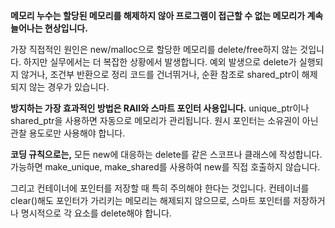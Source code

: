 **메모리 누수는 할당된 메모리를 해제하지 않아 프로그램이 접근할 수 없는 메모리가 계속 늘어나는 현상입니다.**

가장 직접적인 원인은 new/malloc으로 할당한 메모리를 delete/free하지 않는 것입니다. 하지만 실무에서는 더 복잡한 상황에서 발생합니다. 예외 발생으로 delete가 실행되지 않거나, 조건부 반환으로 정리 코드를 건너뛰거나, 순환 참조로 shared_ptr이 해제되지 않는 경우가 있습니다.

**방지하는 가장 효과적인 방법은 RAII와 스마트 포인터 사용입니다.** unique_ptr이나 shared_ptr을 사용하면 자동으로 메모리가 관리됩니다. 원시 포인터는 소유권이 아닌 관찰 용도로만 사용해야 합니다.

**코딩 규칙으로는,** 모든 new에 대응하는 delete를 같은 스코프나 클래스에 작성합니다. 가능하면 make_unique, make_shared를 사용하여 new를 직접 호출하지 않습니다.

그리고 컨테이너에 포인터를 저장할 때 특히 주의해야 한다는 것입니다. 컨테이너를 clear()해도 포인터가 가리키는 메모리는 해제되지 않으므로, 스마트 포인터를 저장하거나 명시적으로 각 요소를 delete해야 합니다.